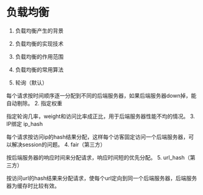 负载均衡
===

1. 负载均衡产生的背景

2. 负载均衡的实现技术

3. 负载均衡的作用范围

4. 负载均衡的常用算法

1. 轮询（默认）

每个请求按时间顺序逐一分配到不同的后端服务器，如果后端服务器down掉，能自动剔除。
2. 指定权重

指定轮询几率，weight和访问比率成正比，用于后端服务器性能不均的情况。
3. IP绑定 ip_hash

每个请求按访问ip的hash结果分配，这样每个访客固定访问一个后端服务器，可以解决session的问题。
4. fair（第三方）

按后端服务器的响应时间来分配请求，响应时间短的优先分配。
5. url_hash（第三方）

按访问url的hash结果来分配请求，使每个url定向到同一个后端服务器，后端服务器为缓存时比较有效。
